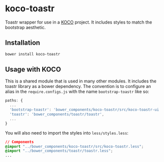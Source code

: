 # koco-toastr
Toastr wrapper for use in a [KOCO](https://github.com/cbcrc/generator-koco) project. It includes styles to match the bootstrap aesthetic. 

## Installation

```bash
bower install koco-toastr
```

## Usage with KOCO

This is a shared module that is used in many other modules. It includes the toastr library as a bower dependency. The convention is to configure an alias in the `require.configs.js` with the name `bootstrap-toastr` like so:

```javascript
paths: {
  ...
  'bootstrap-toastr': 'bower_components/koco-toastr/src/koco-toastr-ui',
  'toastr': 'bower_components/toastr/toastr',
  ...
}
```

You will also need to import the styles into `less/styles.less`:

```css
// Components
@import "../bower_components/koco-toastr/src/koco-toastr.less";
@import "../bower_components/toastr/toastr.less";
...

```
